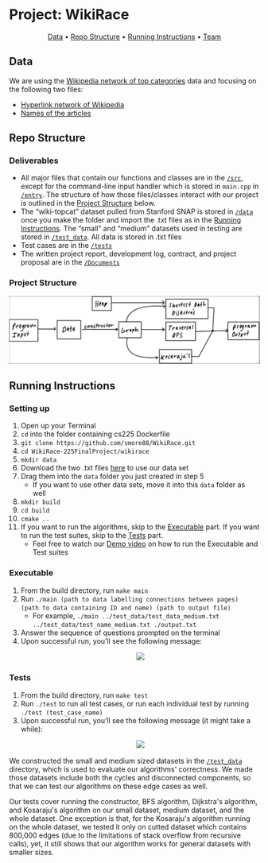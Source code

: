 # Project: WikiRace

<p align="center">
  <a href="#data">Data</a> •
  <a href="#repo-structure">Repo Structure</a> •
  <a href="#running-instructions">Running Instructions</a> •
  <a href="#team">Team</a>
</p>

## Data

We are using the [Wikipedia network of top categories](https://snap.stanford.edu/data/wiki-topcats.html) data and focusing on the following two files:

- [Hyperlink network of Wikipedia](https://snap.stanford.edu/data/wiki-topcats.txt.gz)
- [Names of the articles](https://snap.stanford.edu/data/wiki-topcats-page-names.txt.gz)


## Repo Structure

### Deliverables

- All major files that contain our functions and classes are in the [`/src`](https://github.com/smore88/wikirace/tree/main/wikirace/src), except for the command-line input handler which is stored in `main.cpp` in [`/entry`](https://github.com/DylanDunham03/WikiRace-225FinalProject/tree/main/wikirace/entry). The structure of how those files/classes interact with our project is outlined in the [Project Structure](#project-structure) below.
- The “wiki-topcat” dataset pulled from Stanford SNAP is stored in [`/data`](https://github.com/DylanDunham03/WikiRace-225FinalProject/tree/main/wikirace)  once you make the folder and import the .txt files as in the [Running Instructions](#running-instructions). The “small” and “medium” datasets used in testing are stored in [`/test_data`](https://github.com/DylanDunham03/WikiRace-225FinalProject/tree/main/wikirace/test_data). All data is stored in .txt files
- Test cases are in the [`/tests`](https://github.com/DylanDunham03/WikiRace-225FinalProject/tree/main/wikirace/tests)
- The written project report, development log, contract, and project proposal are in the [`/Documents`](https://github.com/DylanDunham03/WikiRace-225FinalProject/tree/main/Documents)

### Project Structure
<p align="center">
  <img src="./Documents/ProjectStructure.png" width="560"/>
</p>

## Running Instructions

### Setting up 
1. Open up your Terminal
2. `cd` into the folder containing cs225 Dockerfile
3. `git clone https://github.com/smore88/WikiRace.git`
4. `cd WikiRace-225FinalProject/wikirace`
5. `mkdir data`
6. Download the two .txt files [here](https://drive.google.com/drive/folders/1n6MIdoUR8Jymwy0taQ4BBBIdNCVNGVSm?usp=share_link) to use our data set
7. Drag them into the `data` folder you just created in step 5
    - If you want to use other data sets, move it into this `data` folder as well
8. `mkdir build`
9. `cd build`
10. `cmake ..`
11. If you want to run the algorithms, skip to the [Executable](#executable) part. If you want to run the test suites, skip to the [Tests](#tests) part.
    - Feel free to watch our [Demo video](https://youtu.be/Bxm03RmKXgg) on how to run the Executable and Test suites

### Executable
1. From the build directory, run `make main`
2. Run `./main (path to data labelling connections between pages) (path to data containing ID and name) (path to output file)`
    - For example, `./main ../test_data/test_data_medium.txt ../test_data/test_name_medium.txt ./output.txt`
3. Answer the sequence of questions prompted on the terminal
5. Upon successful run, you’ll see the following message:
      <p align="center">
        <img src="./Documents/Images/fifth.png" width="560"/>
      </p>

### Tests
1. From the build directory, run `make test`
2. Run `./test` to run all test cases, or run each individual test by running `./test (test_case_name)`
3. Upon successful run, you’ll see the following message (it might take a while):
      <p align="center">
        <img src="./Documents/Images/sixth.png" width="560"/>
      </p>

We constructed the small and medium sized datasets in the [`/test_data`](https://github.com/DylanDunham03/WikiRace-225FinalProject/tree/main/wikirace/test_data) directory, which is used to evaluate our algorithms' correctness. We made those datasets include both the cycles and disconnected components, so that we can test our algorithms on these edge cases as well. 

Our tests cover running the constructor, BFS algorithm, Dijkstra's algorithm, and Kosaraju's algorithm on our small dataset, medium dataset, and the whole dataset. One exception is that, for the Kosaraju's algorithm running on the whole dataset, we tested it only on cutted dataset which contains 800,000 edges (due to the limitations of stack overflow from recursive calls), yet, it still shows that our algorithm works for general datasets with smaller sizes.

